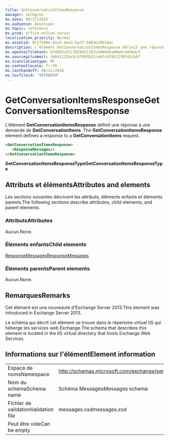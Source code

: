 ```yaml
---
title: GetConversationItemsResponse
manager: sethgros
ms.date: 09/17/2015
ms.audience: Developer
ms.topic: reference
ms.prod: office-online-server
localization_priority: Normal
ms.assetid: 8f271894-01cb-4ee3-ba2f-6464e19518ac
description: L’élément GetConversationItemsResponse définit une réponse à une demande de GetConversationItems.
ms.openlocfilehash: b7dbb5cd7c3829d51167cb9499ba80edcd4dbdc3
ms.sourcegitcommit: 34041125dc8c5f993b21cebfc4f8b72f0fd2cb6f
ms.translationtype: MT
ms.contentlocale: fr-FR
ms.lasthandoff: 06/11/2018
ms.locfileid: "19756554"
---
```

# <a name="getconversationitemsresponse"></a><span data-ttu-id="b7165-103">GetConversationItemsResponse</span><span class="sxs-lookup"><span data-stu-id="b7165-103">GetConversationItemsResponse</span></span>

<span data-ttu-id="b7165-104">L’élément **GetConversationItemsResponse** définit une réponse à une demande de **GetConversationItems** .</span><span class="sxs-lookup"><span data-stu-id="b7165-104">The **GetConversationItemsResponse** element defines a response to a **GetConversationItems** request.</span></span> 
  
```XML
<GetConversationItemsResponse>
   <ResponseMessages/>
</GetConversationItemsResponse>
```

 <span data-ttu-id="b7165-105">**GetConversationItemsResponseType**</span><span class="sxs-lookup"><span data-stu-id="b7165-105">**GetConversationItemsResponseType**</span></span>
## <a name="attributes-and-elements"></a><span data-ttu-id="b7165-106">Attributs et éléments</span><span class="sxs-lookup"><span data-stu-id="b7165-106">Attributes and elements</span></span>

<span data-ttu-id="b7165-107">Les sections suivantes décrivent les attributs, éléments enfants et éléments parents.</span><span class="sxs-lookup"><span data-stu-id="b7165-107">The following sections describe attributes, child elements, and parent elements.</span></span>
  
### <a name="attributes"></a><span data-ttu-id="b7165-108">Attributs</span><span class="sxs-lookup"><span data-stu-id="b7165-108">Attributes</span></span>

<span data-ttu-id="b7165-109">Aucun.</span><span class="sxs-lookup"><span data-stu-id="b7165-109">None.</span></span>
  
### <a name="child-elements"></a><span data-ttu-id="b7165-110">Éléments enfants</span><span class="sxs-lookup"><span data-stu-id="b7165-110">Child elements</span></span>

[<span data-ttu-id="b7165-111">ResponseMessages</span><span class="sxs-lookup"><span data-stu-id="b7165-111">ResponseMessages</span></span>](responsemessages.md)
  
### <a name="parent-elements"></a><span data-ttu-id="b7165-112">Éléments parents</span><span class="sxs-lookup"><span data-stu-id="b7165-112">Parent elements</span></span>

<span data-ttu-id="b7165-113">Aucun.</span><span class="sxs-lookup"><span data-stu-id="b7165-113">None.</span></span>
  
## <a name="remarks"></a><span data-ttu-id="b7165-114">Remarques</span><span class="sxs-lookup"><span data-stu-id="b7165-114">Remarks</span></span>

<span data-ttu-id="b7165-115">Cet élément est une nouveauté d'Exchange Server 2013.</span><span class="sxs-lookup"><span data-stu-id="b7165-115">This element was introduced in Exchange Server 2013.</span></span>
  
<span data-ttu-id="b7165-116">Le schéma qui décrit cet élément se trouve dans le répertoire virtuel IIS qui héberge les services web Exchange.</span><span class="sxs-lookup"><span data-stu-id="b7165-116">The schema that describes this element is located in the IIS virtual directory that hosts Exchange Web Services.</span></span>
  
## <a name="element-information"></a><span data-ttu-id="b7165-117">Informations sur l'élément</span><span class="sxs-lookup"><span data-stu-id="b7165-117">Element information</span></span>

|||
|:-----|:-----|
|<span data-ttu-id="b7165-118">Espace de noms</span><span class="sxs-lookup"><span data-stu-id="b7165-118">Namespace</span></span>  <br/> |http://schemas.microsoft.com/exchange/services/2006/messages  <br/> |
|<span data-ttu-id="b7165-119">Nom du schéma</span><span class="sxs-lookup"><span data-stu-id="b7165-119">Schema name</span></span>  <br/> |<span data-ttu-id="b7165-120">Schéma Messages</span><span class="sxs-lookup"><span data-stu-id="b7165-120">Messages schema</span></span>  <br/> |
|<span data-ttu-id="b7165-121">Fichier de validation</span><span class="sxs-lookup"><span data-stu-id="b7165-121">Validation file</span></span>  <br/> |<span data-ttu-id="b7165-122">messages.xsd</span><span class="sxs-lookup"><span data-stu-id="b7165-122">messages.xsd</span></span>  <br/> |
|<span data-ttu-id="b7165-123">Peut être vide</span><span class="sxs-lookup"><span data-stu-id="b7165-123">Can be empty</span></span>  <br/> ||
   

